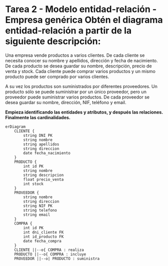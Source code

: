 # Tarea 2 - Modelo entidad-relación - Empresa genérica Obtén el diagrama entidad-relación a partir de la siguiente descripción:

Una empresa vende productos a varios clientes. De cada cliente se necesita conocer su nombre y apellidos, dirección y fecha de nacimiento. De cada producto se desea guardar su nombre, descripción, precio de venta y stock. Cada cliente puede comprar varios productos y un mismo producto puede ser comprado por varios clientes.

A su vez los productos son suministrados por diferentes proveedores. Un producto sólo se puede suministrar por un único proveedor, pero un proveedor puede suministrar varios productos. De cada proveedor se desea guardar su nombre, dirección, NIF, teléfono y email.

**Empieza identificando las entidades y atributos, y después las relaciones. Finalmente las cardinalidades.**

```mermaid
erDiagram
    CLIENTE {
        string DNI PK
        string nombre
        string apellidos
        string direccion
        date fecha_nacimiento
    }
    PRODUCTO {
        int id PK
        string nombre
        string descripcion
        float precio_venta
        int stock
    }
    PROVEEDOR {
        string nombre
        string direccion
        string NIF PK
        string telefono
        string email
    }
    COMPRA {
        int id PK
        int dni_cliente FK
        int id_producto FK
        date fecha_compra
    }
    CLIENTE ||--o{ COMPRA : realiza
    PRODUCTO ||--o{ COMPRA : incluye
    PROVEEDOR ||--o| PRODUCTO : suministra
```

